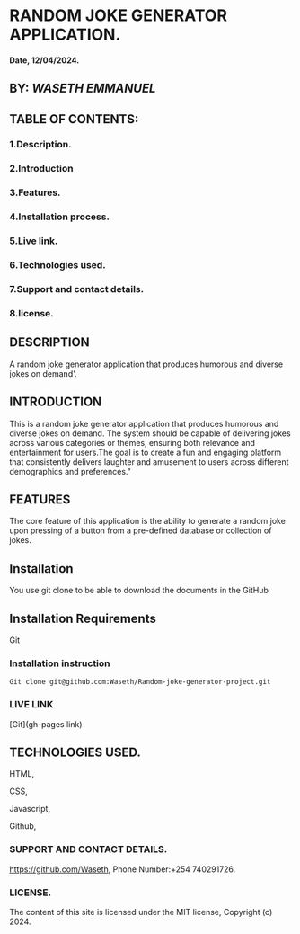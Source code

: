 # RANDOM JOKE GENERATOR APPLICATION.

#### Date, 12/04/2024.

## BY: *WASETH EMMANUEL*

## TABLE OF CONTENTS:
### 1.Description.
### 2.Introduction
### 3.Features.
### 4.Installation process.
### 5.Live link.
### 6.Technologies used.
### 7.Support and contact details.
### 8.license.

## DESCRIPTION
A random joke generator application that produces humorous and diverse jokes on demand'.

## INTRODUCTION
 This is a random joke generator application that produces humorous and diverse jokes on demand. The system should be capable of delivering jokes across various categories or themes, ensuring both relevance and entertainment for users.The goal is to create a fun and engaging platform that consistently delivers laughter and amusement to users across different demographics and preferences."

## FEATURES
The core feature of this application is the ability to generate a random joke upon pressing of a button from a pre-defined database or collection of jokes.

## Installation
You use git clone to be able to download the documents in the GitHub

## Installation Requirements
Git

### Installation instruction
```
Git clone git@github.com:Waseth/Random-joke-generator-project.git

```

### LIVE LINK
[Git](gh-pages link)

## TECHNOLOGIES USED.
HTML,

CSS,

Javascript,

Github,

### SUPPORT AND CONTACT DETAILS.
https://github.com/Waseth,
Phone Number:+254 740291726.

### LICENSE.
The content of this site is licensed under the MIT license,
Copyright (c) 2024.